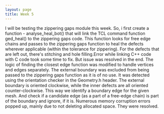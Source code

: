 ```yaml
---
layout: page
title: Week 5
---
```


I will be testing the zippering gaps module this week. So, i first create a function - analyse_heal_bot() that will link the TCL command function ged_heal() to the zippering gaps code. This function looks for free edge chains and passes to the zippering gaps function to heal the defects wherever applicable (within the tolerance for zippering). For the defects that are left out, there's stitching and hole filling.Error while linking C++ code with C code took some time to fix. But issue was resolved in the end. The logic of finding the closest edge function was modified to handle vertices and edges separately. The external boundary was excluded from being passed to the zippering gaps function as it is of no use. It was detected using the orientation checker in the Geometry.h header. The external boundary is oriented clockwise, while the inner defects are all oriented counter-clockwise. This way we identify a boundary edge for the given mesh. And check if a candidate edge (as a part of a free-edge chain) is part of the boundary and ignore, if it is. Numerous memory corruption errors popped up, mainly due to not deleting allocated space. They were resolved.